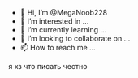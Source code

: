 - 👋 Hi, I’m @MegaNoob228
- 👀 I’m interested in ...
- 🌱 I’m currently learning ...
- 💞️ I’m looking to collaborate on ...
- 📫 How to reach me ...

<!---
MegaNoob228/MegaNoob228 is a ✨ special ✨ repository because its `README.md` (this file) appears on your GitHub profile.
You can click the Preview link to take a look at your changes.
---> я хз что писать честно 
